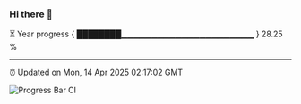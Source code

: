 ### Hi there 👋

⏳ Year progress { ████████▁▁▁▁▁▁▁▁▁▁▁▁▁▁▁▁▁▁▁▁▁▁ } 28.25 %

---

⏰ Updated on Mon, 14 Apr 2025 02:17:02 GMT

![Progress Bar CI](https://github.com/IshwaranRudhara/GIT-ACTION/workflows/Progress%20Bar%20CI/badge.svg)
